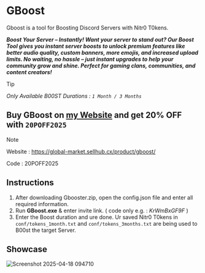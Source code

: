 # GBoost
Gboost is a tool for Boosting Discord Servers with Nitr0 T0kens.

***Boost Your Server – Instantly!
Want your server to stand out? Our Boost Tool gives you instant server boosts to unlock premium features like better audio quality, custom banners, more emojis, and increased upload limits. No waiting, no hassle – just instant upgrades to help your community grow and shine. Perfect for gaming clans, communities, and content creators!***

> [!TIP]
> *Only Available B00ST Durations : `1 Month / 3 Months`*

## Buy GBoost on [my Website](https://global-market.sellhub.cx/product/gboost/) and get 20% OFF with `20POFF2025`
> [!NOTE]
> Website : https://global-market.sellhub.cx/product/gboost/
>
> Code : 20POFF2025

## Instructions
1. After downloading Gbooster.zip, open the config.json file and enter all required information.
2. Run **GBoost.exe** & enter invite link. ( code only e.g. : *KrWmBxGF9F* )
3. Enter the Boost duration and ure done. Ur saved Nitr0 T0kens in `conf/tokens_1month.txt` and `conf/tokens_3months.txt` are being used to B00st the target Server.

## Showcase
![Screenshot 2025-04-18 094710](https://github.com/user-attachments/assets/1385306d-7726-450e-9b21-c9f382f11e83)
